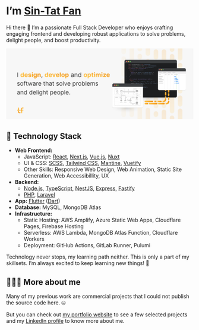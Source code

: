 # I’m [Sin-Tat Fan](https://sintat.fan)
Hi there 👋 I’m a passionate Full Stack Developer who enjoys crafting engaging frontend and developing robust applications to solve problems, delight people, and boost productivity. 

<picture>
  <source media="(prefers-color-scheme: dark)" srcset="cover_github_dark.png">
  <source media="(prefers-color-scheme: light)" srcset="cover_github.png">
  <img alt="I design, develop and optimize software that solve problems and delight people" src="cover_github.png">
</picture>

## 🧰 Technology Stack
- **Web Frontend:** 
    - JavaScript: [React](https://reactjs.org), [Next.js](https://nextjs.org), [Vue.js](https://vuejs.org), [Nuxt](https://nuxtjs.org)
    - UI & CSS: [SCSS](https://sass-lang.com), [Tailwind CSS](https://tailwindcss.com), [Mantine](https://mantine.dev), [Vuetify](https://vuetifyjs.com)
    - Other Skills: Responsive Web Design, Web Animation, Static Site Generation, Web Accessibillity, UX
- **Backend:** 
    - [Node.js](https://nodejs.org), [TypeScript](https://www.typescriptlang.org), [NestJS](https://nestjs.com), [Express](https://expressjs.com), [Fastify](https://www.fastify.io)
    - [PHP](https://php.net), [Laravel](https://laravel.com)
- **App:** [Flutter](https://flutter.dev) ([Dart](https://dart.dev))
- **Database:** MySQL, MongoDB Atlas
- **Infrastructure:** 
    - Static Hosting: AWS Amplify, Azure Static Web Apps, Cloudflare Pages, Firebase Hosting
    - Serverless: AWS Lambda, MongoDB Atlas Function, Cloudflare Workers
    - Deployment: GitHub Actions, GitLab Runner, Pulumi

Technology never stops, my learning path neither. This is only a part of my skillsets. I’m always excited to keep learning new things! 🤩

## 🧑🏻‍💻 More about me
Many of my previous work are commercial projects that I could not publish the source code here. 🤐

But you can check out [my portfolio website](https://sintat.fan) to see a few selected projects and my [LinkedIn profile](https://www.linkedin.com/in/sintatfan) to know more about me.
